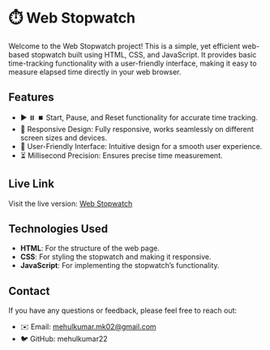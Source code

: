 # ⏱️ Web Stopwatch  

Welcome to the Web Stopwatch project! This is a simple, yet efficient web-based stopwatch built using HTML, CSS, and JavaScript. It provides basic time-tracking functionality with a user-friendly interface, making it easy to measure elapsed time directly in your web browser.  

## Features  

- ▶️ ⏸️ ⏹️ Start, Pause, and Reset functionality for accurate time tracking.  
- 📱 Responsive Design: Fully responsive, works seamlessly on different screen sizes and devices.  
- 🎨 User-Friendly Interface: Intuitive design for a smooth user experience.  
- ⏳ Millisecond Precision: Ensures precise time measurement.  

## Live Link
  Visit the live version: [Web Stopwatch](https://mehulkumar22.github.io/StopWatch/)  
## Technologies Used  

- **HTML**: For the structure of the web page.  
- **CSS**: For styling the stopwatch and making it responsive.  
- **JavaScript**: For implementing the stopwatch’s functionality.  

## Contact  

If you have any questions or feedback, please feel free to reach out:  

- ✉️ Email: mehulkumar.mk02@gmail.com  
- 🐦 GitHub: mehulkumar22  
